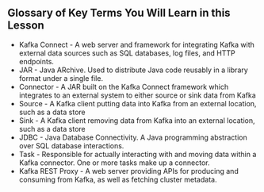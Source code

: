 ## Glossary of Key Terms You Will Learn in this Lesson
- Kafka Connect - A web server and framework for integrating Kafka with external data sources such as SQL databases, log files, and HTTP endpoints.
- JAR - Java ARchive. Used to distribute Java code reusably in a library format under a single file.
- Connector - A JAR built on the Kafka Connect framework which integrates to an external system to either source or sink data from Kafka
- Source - A Kafka client putting data into Kafka from an external location, such as a data store
- Sink - A Kafka client removing data from Kafka into an external location, such as a data store
- JDBC - Java Database Connectivity. A Java programming abstraction over SQL database interactions.
- Task - Responsible for actually interacting with and moving data within a Kafka connector. One or more tasks make up a connector.
- Kafka REST Proxy - A web server providing APIs for producing and consuming from Kafka, as well as fetching cluster metadata.
